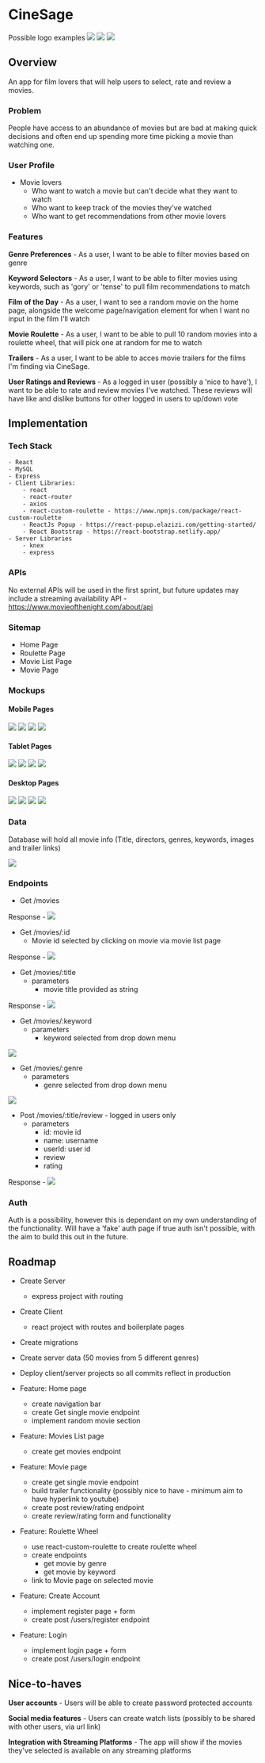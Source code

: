 # CineSage

Possible logo examples
![](logo1.png)
![](logo2.png)
![](logo3.png)

## Overview

An app for film lovers that will help users to select, rate and review a movies.

### Problem

People have access to an abundance of movies but are bad at making quick decisions and often end up spending more time picking a movie than watching one.

### User Profile

- Movie lovers
  - Who want to watch a movie but can't decide what they want to watch
  - Who want to keep track of the movies they've watched
  - Who want to get recommendations from other movie lovers

### Features

**Genre Preferences** - As a user, I want to be able to filter movies based on genre

**Keyword Selectors** - As a user, I want to be able to filter movies using keywords, such as 'gory' or 'tense' to pull film recommendations to match

**Film of the Day** - As a user, I want to see a random movie on the home page, alongside the welcome page/navigation element for when I want no input in the film I'll watch

**Movie Roulette** - As a user, I want to be able to pull 10 random movies into a roulette wheel, that will pick one at random for me to watch

**Trailers** - As a user, I want to be able to acces movie trailers for the films I'm finding via CineSage.

**User Ratings and Reviews** - As a logged in user (possibly a 'nice to have'), I want to be able to rate and review movies I've watched. These reviews will have like and dislike buttons for other logged in users to up/down vote

## Implementation

### Tech Stack

    - React
    - MySQL
    - Express
    - Client Libraries:
        - react
        - react-router
        - axios
        - react-custom-roulette - https://www.npmjs.com/package/react-custom-roulette
        - ReactJs Popup - https://react-popup.elazizi.com/getting-started/
        - React Bootstrap - https://react-bootstrap.netlify.app/
    - Server Libraries
        - knex
        - express

### APIs

No external APIs will be used in the first sprint, but future updates may include a streaming availability API - https://www.movieofthenight.com/about/api

### Sitemap

- Home Page
- Roulette Page
- Movie List Page
- Movie Page

### Mockups

#### Mobile Pages

![](Homepage-mobile.png)
![](Roulette-page-mobile.png)
![](Single-movie-page-mobile.png)
![](Movie-list-page-mobile.png)

#### Tablet Pages

![](Homepage-tablet.png)
![](Roulette-page-tablet.png)
![](Single-movie-page-tablet.png)
![](Movie-list-page-tablet.png)

#### Desktop Pages

![](Homepage-desktop.png)
![](Roulette-page-desktop.png)
![](Single-movie-page-desktop.png)
![](Movie-list-page-desktop.png)

### Data

Database will hold all movie info (Title, directors, genres, keywords, images and trailer links)

![](CineSage-tables.png)

### Endpoints

- Get /movies

Response -
![](Get-movies.png)

- Get /movies/:id
  - Movie id selected by clicking on movie via movie list page

Response -
![](Get-single-movie.png)

- Get /movies/:title
  - parameters
    - movie title provided as string

Response -
![](Get-single-movie-title.png)

- Get /movies/:keyword
  - parameters
    - keyword selected from drop down menu

![](Get-movies-keyword.png)

- Get /movies/:genre
  - parameters
    - genre selected from drop down menu

![](Get-movie-genre.png)

- Post /movies/:title/review - logged in users only
  - parameters
    - id: movie id
    - name: username
    - userId: user id
    - review
    - rating

Response -
![](post-comment.png)

### Auth

Auth is a possibility, however this is dependant on my own understanding of the functionality. Will have a 'fake' auth page if true auth isn't possible, with the aim to build
this out in the future.

## Roadmap

- Create Server

  - express project with routing

- Create Client

  - react project with routes and boilerplate pages

- Create migrations

- Create server data (50 movies from 5 different genres)

- Deploy client/server projects so all commits reflect in production

- Feature: Home page

  - create navigation bar
  - create Get single movie endpoint
  - implement random movie section

- Feature: Movies List page

  - create get movies endpoint

- Feature: Movie page

  - create get single movie endpoint
  - build trailer functionality (possibly nice to have - minimum aim to have hyperlink to youtube)
  - create post review/rating endpoint
  - create review/rating form and functionality

- Feature: Roulette Wheel

  - use react-custom-roulette to create roulette wheel
  - create endpoints
    - get movie by genre
    - get movie by keyword
  - link to Movie page on selected movie

- Feature: Create Account

  - implement register page + form
  - create post /users/register endpoint

- Feature: Login
  - implement login page + form
  - create post /users/login endpoint

## Nice-to-haves

**User accounts** - Users will be able to create password protected accounts

**Social media features** - Users can create watch lists (possibly to be shared with other users, via url link)

**Integration with Streaming Platforms** - The app will show if the movies they've selected is available on any streaming platforms
